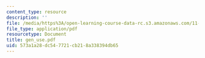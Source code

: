 ```yaml
---
content_type: resource
description: ''
file: /media/https%3A/open-learning-course-data-rc.s3.amazonaws.com/11-332j-urban-design-fall-2003/573a1a28dc547721cb218a338394db65_gen_use.pdf
file_type: application/pdf
resourcetype: Document
title: gen_use.pdf
uid: 573a1a28-dc54-7721-cb21-8a338394db65
---
```

